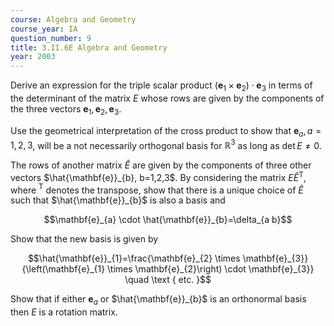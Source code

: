 ```yaml
---
course: Algebra and Geometry
course_year: IA
question_number: 9
title: 3.II.6E Algebra and Geometry
year: 2003
---
```



Derive an expression for the triple scalar product $\left(\mathbf{e}_{1} \times \mathbf{e}_{2}\right) \cdot \mathbf{e}_{3}$ in terms of the determinant of the matrix $E$ whose rows are given by the components of the three vectors $\mathbf{e}_{1}, \mathbf{e}_{2}, \mathbf{e}_{3}$.

Use the geometrical interpretation of the cross product to show that $\mathbf{e}_{a}, a=1,2,3$, will be a not necessarily orthogonal basis for $\mathbb{R}^{3}$ as long as $\operatorname{det} E \neq 0$.

The rows of another matrix $\hat{E}$ are given by the components of three other vectors $\hat{\mathbf{e}}_{b}, b=1,2,3$. By considering the matrix $E \hat{E}^{\mathrm{T}}$, where ${ }^{\mathrm{T}}$ denotes the transpose, show that there is a unique choice of $\hat{E}$ such that $\hat{\mathbf{e}}_{b}$ is also a basis and

$$\mathbf{e}_{a} \cdot \hat{\mathbf{e}}_{b}=\delta_{a b}$$

Show that the new basis is given by

$$\hat{\mathbf{e}}_{1}=\frac{\mathbf{e}_{2} \times \mathbf{e}_{3}}{\left(\mathbf{e}_{1} \times \mathbf{e}_{2}\right) \cdot \mathbf{e}_{3}} \quad \text { etc. }$$

Show that if either $\mathbf{e}_{a}$ or $\hat{\mathbf{e}}_{b}$ is an orthonormal basis then $E$ is a rotation matrix.